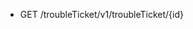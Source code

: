 <!--
    ATTENTION: This file was generated via gradle!
               Do NOT manually edit this file! Any such changes will be overwritten!
-->

* GET /troubleTicket/v1/troubleTicket/{id}
